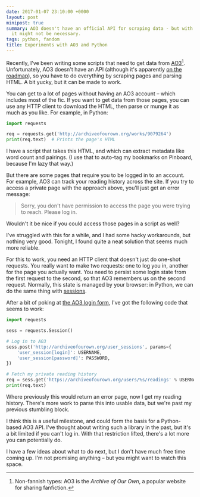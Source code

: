 ```yaml
---
date: 2017-01-07 23:10:00 +0000
layout: post
minipost: true
summary: AO3 doesn't have an official API for scraping data - but with a bit of Python,
  it might not be necessary.
tags: python, fandom
title: Experiments with AO3 and Python
---
```


Recently, I've been writing some scripts that need to get data from [AO3][ao3][^1].
Unfortunately, AO3 doesn't have an API (although it's apparently [on the roadmap][roadmap]), so you have to do everything by scraping pages and parsing HTML.
A bit yucky, but it can be made to work.

You can get to a lot of pages without having an AO3 account &ndash; which includes most of the fic.
If you want to get data from those pages, you can use any HTTP client to download the HTML, then parse or munge it as much as you like.
For example, in Python:

```python
import requests

req = requests.get('http://archiveofourown.org/works/9079264')
print(req.text)  # Prints the page's HTML
```

I have a script that takes this HTML, and which can extract metadata like word count and pairings.
(I use that to auto-tag my bookmarks on Pinboard, because I'm lazy that way.)

But there are some pages that require you to be logged in to an account.
For example, AO3 can track your reading history across the site.
If you try to access a private page with the approach above, you'll just get an error message:

<blockquote class="ao3_error">Sorry, you don't have permission to access the page you were trying to reach. Please log in.</blockquote>

Wouldn't it be nice if you could access those pages in a script as well?

I've struggled with this for a while, and I had some hacky workarounds, but nothing very good.
Tonight, I found quite a neat solution that seems much more reliable.

For this to work, you need an HTTP client that doesn't just do one-shot requests.
You really want to make two requests: one to log you in, another for the page you actually want.
You need to persist some login state from the first request to the second, so that AO3 remembers us on the second request.
Normally, this state is managed by your browser: in Python, we can do the same thing with [sessions][session].

After a bit of poking at [the AO3 login form][login], I've got the following code that seems to work:

```python
import requests

sess = requests.Session()

# Log in to AO3
sess.post('http://archiveofourown.org/user_sessions', params={
    'user_session[login]': USERNAME,
    'user_session[password]': PASSWORD,
})

# Fetch my private reading history
req = sess.get('https://archiveofourown.org/users/%s/readings' % USERNAME)
print(req.text)
```

Where previously this would return an error page, now I get my reading history.
There's more work to parse this into usable data, but we're past my previous stumbling block.

I think this is a useful milestone, and could form the basis for a Python-based AO3 API.
I've thought about writing such a library in the past, but it's a bit limited if you can't log in.
With that restriction lifted, there's a lot more you can potentially do.

I have a few ideas about what to do next, but I don't have much free time coming up.
I'm not promising anything &ndash; but you might want to watch this space.

[ao3]: https://archiveofourown.org
[roadmap]: http://archiveofourown.org/admin_posts/295
[requests]: http://python-requests.org/
[session]: http://docs.python-requests.org/en/master/user/advanced/#session-objects
[login]: http://archiveofourown.org/login

[^1]: Non-fannish types: AO3 is the *Archive of Our Own*, a popular website for sharing fanfiction.
